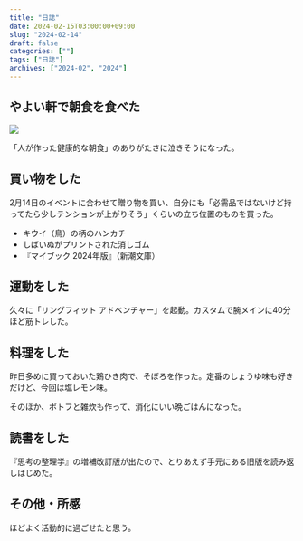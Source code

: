 ```yaml
---
title: "日誌"
date: 2024-02-15T03:00:00+09:00
slug: "2024-02-14"
draft: false
categories: [""]
tags: ["日誌"]
archives: ["2024-02", "2024"]
---
```

## やよい軒で朝食を食べた

![](https://r2.sizu.me/users/7432/post-images/9sz9ts545v9x3h7tzw8z.jpeg)

「人が作った健康的な朝食」のありがたさに泣きそうになった。

## 買い物をした

2月14日のイベントに合わせて贈り物を買い、自分にも「必需品ではないけど持ってたら少しテンションが上がりそう」くらいの立ち位置のものを買った。

- キウイ（鳥）の柄のハンカチ
- しばいぬがプリントされた消しゴム
- 『マイブック 2024年版』（新潮文庫）

## 運動をした

久々に「リングフィット アドベンチャー」を起動。カスタムで腕メインに40分ほど筋トレした。

## 料理をした

昨日多めに買っておいた鶏ひき肉で、そぼろを作った。定番のしょうゆ味も好きだけど、今回は塩レモン味。

そのほか、ポトフと雑炊も作って、消化にいい晩ごはんになった。

## 読書をした

『思考の整理学』の増補改訂版が出たので、とりあえず手元にある旧版を読み返しはじめた。

## その他・所感

ほどよく活動的に過ごせたと思う。
